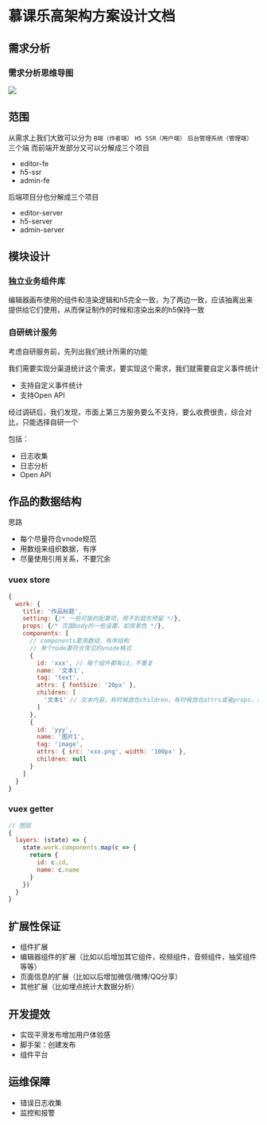 # 慕课乐高架构方案设计文档

## 需求分析

### 需求分析思维导图
![](http://imooc-lego-homework.oss-cn-hangzhou.aliyuncs.com/docs/pages/%E4%B8%80%E7%82%B9/images/1.png)

## 范围
从需求上我们大致可以分为 `B端（作者端）` `H5 SSR（用户端）` `后台管理系统（管理端）` 三个端
而前端开发部分又可以分解成三个项目

- editor-fe
- h5-ssr
- admin-fe

后端项目分也分解成三个项目
- editor-server
- h5-server
- admin-server

## 模块设计

### 独立业务组件库

编辑器画布使用的组件和渲染逻辑和h5完全一致，为了两边一致，应该抽离出来提供给它们使用，从而保证制作的时候和渲染出来的h5保持一致

### 自研统计服务

考虑自研服务前，先列出我们统计所需的功能

我们需要实现分渠道统计这个需求，要实现这个需求，我们就需要自定义事件统计

- 支持自定义事件统计
- 支持Open API

经过调研后，我们发现，市面上第三方服务要么不支持，要么收费很贵，综合对比，只能选择自研一个

包括：

- 日志收集
- 日志分析
- Open API



## 作品的数据结构

思路

- 每个尽量符合vnode规范
- 用数组来组织数据，有序
- 尽量使用引用关系，不要冗余

### vuex store
```javascript
{
  work: {
    title: '作品标题',
    setting: {/* 一些可能的配置项，用不到就先预留 */},
    props: {/* 页面body的一些设置，如背景色 */},
    components: [
      // components要用数组，有序结构
      // 单个node要符合常见的vnode格式
      {
        id: 'xxx', // 每个组件都有id，不重复
        name: '文本1',
        tag: 'text',
        attrs: { fontSize: '20px' },
        children: [
          '文本1' // 文本内容，有时候放在children，有时候放在attrs或者props，没有标准，看实际情况来确定
        ]
      },
      {
        id: 'yyy',
        name: '图片1',
        tag: 'image',
        attrs: { src: 'xxx.png', width: '100px' },
        children: null
      }
    ]
  }
}
```

### vuex getter
```javascript
// 图层
{
  layers: (state) => {
    state.work.components.map(c => {
      return {
        id: c.id,
        name: c.name
      }
    })
  }
}
```

## 扩展性保证
- 组件扩展
- 编辑器组件的扩展（比如以后增加其它组件，视频组件，音频组件，抽奖组件等等）
- 页面信息的扩展（比如以后增加微信/微博/QQ分享）
- 其他扩展（比如埋点统计大数据分析）


## 开发提效
- 实现平滑发布增加用户体验感
- 脚手架：创建发布
- 组件平台

## 运维保障
- 错误日志收集
- 监控和报警

